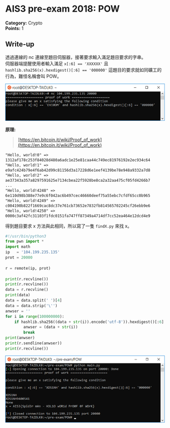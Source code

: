 # AIS3 pre-exam 2018: POW

**Category:** Crypto  
**Points:** 1  

## Write-up

透過連線的 nc 連線至題目伺服器，接著要求輸入滿足題目要求的字串。  
伺服器端提醒使用者輸入滿足 `x[:6] == 'XXXXXX'` 且 `hashlib.sha256(x).hexdigest()[:6] == '000000'` 這題目的要求就如同礦工的行為，難怪名稱會叫 POW。

![POW1](./POW1.png)

**原理:**
> [https://en.bitcoin.it/wiki/Proof_of_work](https://en.bitcoin.it/wiki/Proof_of_work) 
```
"Hello, world!0" => 1312af178c253f84028d480a6adc1e25e81caa44c749ec81976192e2ec934c64
"Hello, world!1" => e9afc424b79e4f6ab42d99c81156d3a17228d6e1eef4139be78e948a9332a7d8
"Hello, world!2" => ae37343a357a8297591625e7134cbea22f5928be8ca2a32aa475cf05fd4266b7
...
"Hello, world!4248" => 6e110d98b388e77e9c6f042ac6b497cec46660deef75a55ebc7cfdf65cc0b965
"Hello, world!4249" => c004190b822f1669cac8dc37e761cb73652e7832fb814565702245cf26ebb9e6
"Hello, world!4250" => 0000c3af42fc31103f1fdc0151fa747ff87349a4714df7cc52ea464e12dcd4e9
```
得到題目要求 x 方法與此相同，所以寫了一隻 `findX.py` 來找 x。

``` Python
#!/usr/bin/python3
from pwn import *
import math
ip   = '104.199.235.135'
prot = 20000

r = remote(ip, prot)

print(r.recvline())
print(r.recvline())
data = r.recvline()
print(data)
data = data.split(' ')[4]
data = data.strip('\'')
anwser = ''
for i in range(100000000):
    if hashlib.sha256((data + str(i)).encode('utf-8')).hexdigest()[:6] == '000000':
        anwser = (data + str(i))
        break
print(anwser)
print(r.sendline(anwser))
print(r.recvline())
```

![POW2](./POW2.png)